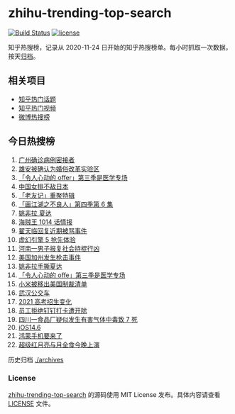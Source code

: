 # zhihu-trending-top-search

[![Build Status](https://github.com/justjavac/zhihu-trending-top-search/workflows/ci/badge.svg?branch=main)](https://github.com/justjavac/zhihu-trending-top-search/actions)
[![license](https://img.shields.io/github/license/justjavac/zhihu-trending-top-search)](https://github.com/justjavac/zhihu-trending-top-search/blob/main/LICENSE)

知乎热搜榜，记录从 2020-11-24 日开始的知乎热搜榜单。每小时抓取一次数据，按天[归档](./archives)。

## 相关项目

- [知乎热门话题](https://github.com/justjavac/zhihu-trending-hot-questions)
- [知乎热门视频](https://github.com/justjavac/zhihu-trending-hot-video)
- [微博热搜榜](https://github.com/justjavac/weibo-trending-hot-search)

## 今日热搜榜

<!-- BEGIN -->
<!-- 最后更新时间 Thu May 27 2021 21:42:06 GMT+0800 (China Standard Time) -->

1. [广州确诊病例密接者](https://www.zhihu.com/search?q=广州疫情)
2. [雄安被确认为婚俗改革实验区](https://www.zhihu.com/search?q=雄安)
3. [「令人心动的 offer」第三季是医学专场](https://www.zhihu.com/search?q=令人心动的offer第三季)
4. [中国女排不敌日本](https://www.zhihu.com/search?q=中国女排)
5. [「老友记」重聚特辑](https://www.zhihu.com/search?q=老友记重聚)
6. [「画江湖之不良人」第四季第 6 集](https://www.zhihu.com/search?q=画江湖之不良人第四季)
7. [姚非拉 夏达](https://www.zhihu.com/search?q=姚非拉)
8. [海贼王 1014 话情报](https://www.zhihu.com/search?q=海贼王)
9. [翟天临回复近期被骂事件](https://www.zhihu.com/search?q=翟天临回复)
10. [虚幻引擎 5 抢先体验](https://www.zhihu.com/search?q=虚幻引擎5)
11. [河南一男子报复社会持棍行凶](https://www.zhihu.com/search?q=河南男子)
12. [美国加州发生枪击事件](https://www.zhihu.com/search?q=美国枪击)
13. [姚非拉手撕夏达](https://www.zhihu.com/search?q=夏达)
14. [「令人心动的 offe」第三季是医学专场](https://www.zhihu.com/search?q=令人心动的offer第三季)
15. [小米被移出美国制裁清单](https://www.zhihu.com/search?q=小米美国和解)
16. [武汉公交车](https://www.zhihu.com/search?q=武汉公交车)
17. [2021 高考招生变化](https://www.zhihu.com/search?q=高考招生)
18. [员工拒绝钉钉打卡遭开除](https://www.zhihu.com/search?q=员工拒绝打卡)
19. [四川一食品厂疑似发生有害气体中毒致 7 死](https://www.zhihu.com/search?q=四川食品厂)
20. [iOS14.6](https://www.zhihu.com/search?q=ios14.6)
21. [鸿蒙手机要来了](https://www.zhihu.com/search?q=华为鸿蒙)
22. [超级红月亮与月全食今晚上演](https://www.zhihu.com/search?q=超级红月亮)

<!-- END -->

历史归档 [./archives](./archives)

### License

[zhihu-trending-top-search](https://github.com/justjavac/zhihu-trending-top-search)
的源码使用 MIT License 发布。具体内容请查看 [LICENSE](./LICENSE) 文件。
